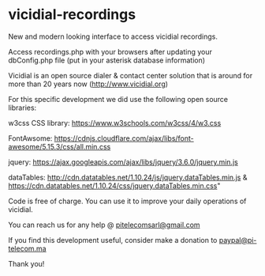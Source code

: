 # vicidial-recordings

New and modern looking interface to access vicidial recordings. 

Access recordings.php with your browsers after updating your dbConfig.php file (put in your asterisk database information)

Vicidial is an open source dialer & contact center solution that is around for more than 20 years now (http://www.vicidial.org)

For this specific development we did use the following open source libraries: 

w3css CSS library: https://www.w3schools.com/w3css/4/w3.css

FontAwsome: https://cdnjs.cloudflare.com/ajax/libs/font-awesome/5.15.3/css/all.min.css

jquery: https://ajax.googleapis.com/ajax/libs/jquery/3.6.0/jquery.min.js

dataTables: http://cdn.datatables.net/1.10.24/js/jquery.dataTables.min.js & https://cdn.datatables.net/1.10.24/css/jquery.dataTables.min.css"

Code is free of charge. You can use it to improve your daily operations of vicidial.

You can reach us for any help @ pitelecomsarl@gmail.com

If you find this development useful, consider make a donation to paypal@pi-telecom.ma

Thank you!
